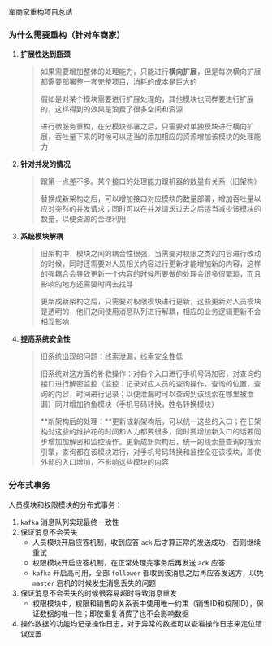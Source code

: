 车商家重构项目总结

### 为什么需要重构（针对车商家）

1. **扩展性达到瓶颈**

   > ​		如果需要增加整体的处理能力，只能进行**横向扩展**，但是每次横向扩展都需要部署整一套完整项目，消耗的成本是巨大的
   >
   > ​		假如是对某个模块需要进行扩展处理的，其他模块也同样要进行扩展的，这样得到的效果是浪费了很多空间和资源
   >
   > ​		进行微服务重构，在分模块部署之后，只需要对单独模块进行横向扩展，吞吐量下来的时候可以适当的添加相应的资源增加该模块的处理能力



2. **针对并发的情况**

   > 跟第一点差不多。某个接口的处理能力跟机器的数量有关系（旧架构）
   >
   > 替换成新架构之后，可以增加接口对应模块的数量部署，增加吞吐量以应对突然的并发请求；同时可以在并发请求过去之后适当减少该模块的数量，以便资源的合理利用		



3. **系统模块解耦**

   > ​		旧架构中，模块之间的耦合性很强，当需要对权限之类的内容进行改动的时候，同时还需要对人员相关内容进行更新才能增加新的内容，这样的强耦合会导致更新一个内容的时候所要做的处理会很多很繁琐，而且影响的地方还需要时间去找寻
   >
   > ​		更新成新架构之后，只需要对权限模块进行更新，这些更新对人员模块是透明的，他们之间使用消息队列进行解耦，相应的业务逻辑更新不会相互影响



4. **提高系统安全性**

   > 旧系统出现的问题：线索泄漏，线索安全性低
   >
   > 旧系统对这方面的补救操作：对各个入口进行手机号码加密，对查询的接口进行解密监控（监控：记录对应人员的查询操作，查询的位置，查询的内容，时间进行记录；以便泄漏时可以查询到该线索在哪里被泄漏）同时增加钓鱼模块（手机号码转换，姓名转换模块）
   >
   > ​		**新架构后的处理：**更新成新架构后，可以统一这些的入口；在旧架构对这些的维护花的时间和人力都要很多，同时要增加新入口的话要同步增加加解密和监控操作。更新成新架构后，统一的线索量查询的搜索引擎，查询都在该模块进行，对手机号码转换和监控全在该模块，即使外部的入口增加，不影响这些模块的内容





### 分布式事务

人员模块和权限模块的分布式事务：

1. `kafka` 消息队列实现最终一致性
2. 保证消息不会丢失
   - 人员模块开启应答机制，收到应答 `ack` 后才算正常的发送成功，否则继续重试
   - 权限模块开启应答机制，在正常处理完事务后再发送 `ack` 应答
   - `kafka` 开启高可用，全部 `follower` 都收到该消息之后再应答发送方，以免 `master` 宕机的时候发生消息丢失的问题
3. 保证消息不会丢失的时候很容易超时导致消息重发
   - 权限模块中，权限和销售的关系表中使用唯一约束（销售ID和权限ID），保证数据的唯一性；即使重复消费了也不会影响数据
4. 操作数据的功能均记录操作日志，对于异常的数据可以查看操作日志来定位错误位置

